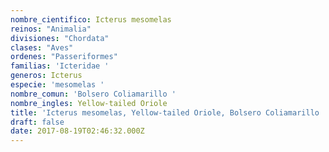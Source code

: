 ```yaml
---
nombre_cientifico: Icterus mesomelas
reinos: "Animalia"
divisiones: "Chordata"
clases: "Aves"
ordenes: "Passeriformes"
familias: 'Icteridae '
generos: Icterus
especie: 'mesomelas '
nombre_comun: 'Bolsero Coliamarillo '
nombre_ingles: Yellow-tailed Oriole
title: 'Icterus mesomelas, Yellow-tailed Oriole, Bolsero Coliamarillo '
draft: false
date: 2017-08-19T02:46:32.000Z
---
```


